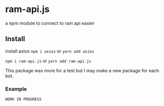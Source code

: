 # ram-api.js

a npm module to connect to ram api easier

## Install

install axios `npm i axios` or `yarn add axios`

`npm i ram-api.js` or `yarn add ram-api.js`

This package was more for a test but I may make a new package for each bot.

### Example

```javascript
WORK IN PROGRESS
```

